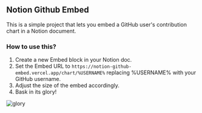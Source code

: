 ## Notion Github Embed

This is a simple project that lets you embed a GitHub user's contribution chart in a Notion document.

### How to use this?
1. Create a new Embed block in your Notion doc.
2. Set the Embed URL to `https://notion-github-embed.vercel.app/chart/%USERNAME%` replacing %USERNAME% with your GitHub username.
3. Adjust the size of the embed accordingly.
4. Bask in its glory!

![glory](https://i.imgur.com/aU95o4N.png)